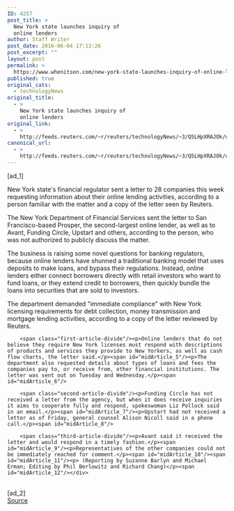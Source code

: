 ```yaml
---
ID: 4257
post_title: >
  New York state launches inquiry of
  online lenders
author: Staff Writer
post_date: 2016-06-04 17:13:26
post_excerpt: ""
layout: post
permalink: >
  https://www.whenitson.com/new-york-state-launches-inquiry-of-online-lenders/
published: true
original_cats:
  - technologyNews
original_title:
  - >
    New York state launches inquiry of
    online lenders
original_link:
  - >
    http://feeds.reuters.com/~r/reuters/technologyNews/~3/Q5LHpXRAJOk/us-new-york-regulator-internet-exclusive-idUSKCN0YP27N
canonical_url:
  - >
    http://feeds.reuters.com/~r/reuters/technologyNews/~3/Q5LHpXRAJOk/us-new-york-regulator-internet-exclusive-idUSKCN0YP27N
---
```

 [ad_1]
<br><div id="articleText">
<span id="midArticle_start"/>

<span id="midArticle_0"/><span class="focusParagraph" readability="5"><p><span class="articleLocatio&lt;/span&gt;n">New York state's financial regulator sent a letter to 28 companies this week requesting information about their online lending activities, according to a person familiar with the matter and a copy of the letter seen by Reuters.</span></p></span><span id="midArticle_1"/><p>The New York Department of Financial Services sent the letter to San Francisco-based Prosper, the second-largest online lender, as well as to Avant, Funding Circle, Upstart and others, according to the person, who was not authorized to publicly discuss the matter.</p><span id="midArticle_2"/><p>The business is raising some novel questions for banking regulators, because online lenders have shunned a traditional banking model that uses deposits to make loans, and bypass  their regulations. Instead, online lenders either connect borrowers directly with retail investors who want to fund loans, or they extend credit to borrowers, then quickly bundle the loans into securities that are sold to investors.</p><span id="midArticle_3"/><p>The department demanded "immediate compliance" with New York licensing requirements for debt collection, money transmission and mortgage lending activities, according to a copy of the letter reviewed by Reuters.</p><span id="midArticle_4"/>
        
        <span class="first-article-divide"/><p>Online lenders that do not believe they require New York licenses must respond with descriptions of products and services they provide to New Yorkers, as well as cash flow charts, the letter said.</p><span id="midArticle_5"/><p>The department also requested details about types of loans and fees the companies pay to, or receive from, other financial institutions. The letter was sent out on Tuesday and Wednesday.</p><span id="midArticle_6"/>
        
        <span class="second-article-divide"/><p>Funding Circle has not received a letter from the agency, but when it does receive inquiries it aims to cooperate fully and respond, spokeswoman Liz Pollock said in an email.</p><span id="midArticle_7"/><p>Upstart had not received a letter as of Friday, general counsel Alison Nicoll said in a phone call.</p><span id="midArticle_8"/>
        
        <span class="third-article-divide"/><p>Avant said it received the letter and would respond in a timely fashion.</p><span id="midArticle_9"/><p>Representatives of the other companies could not be immediately reached for comment.</p><span id="midArticle_10"/><span id="midArticle_11"/><p> (Reporting by Suzanne Barlyn and Michael Erman; Editing by Phil Berlowitz and Richard Chang)</p><span id="midArticle_12"/></div>
<br>[ad_2]
<br><a href="http://feeds.reuters.com/~r/reuters/technologyNews/~3/Q5LHpXRAJOk/us-new-york-regulator-internet-exclusive-idUSKCN0YP27N">Source </a>